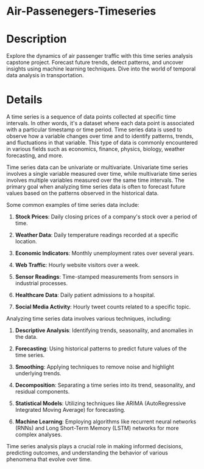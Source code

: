 # Air-Passenegers-Timeseries

# Description
Explore the dynamics of air passenger traffic with this time series analysis capstone project. Forecast future trends, detect patterns, and uncover insights using machine learning techniques. Dive into the world of temporal data analysis in transportation.

# Details
A time series is a sequence of data points collected at specific time intervals. In other words, it's a dataset where each data point is associated with a particular timestamp or time period. Time series data is used to observe how a variable changes over time and to identify patterns, trends, and fluctuations in that variable. This type of data is commonly encountered in various fields such as economics, finance, physics, biology, weather forecasting, and more.

Time series data can be univariate or multivariate. Univariate time series involves a single variable measured over time, while multivariate time series involves multiple variables measured over the same time intervals. The primary goal when analyzing time series data is often to forecast future values based on the patterns observed in the historical data.

Some common examples of time series data include:

1. **Stock Prices**: Daily closing prices of a company's stock over a period of time.

2. **Weather Data**: Daily temperature readings recorded at a specific location.

3. **Economic Indicators**: Monthly unemployment rates over several years.

4. **Web Traffic**: Hourly website visitors over a week.

5. **Sensor Readings**: Time-stamped measurements from sensors in industrial processes.

6. **Healthcare Data**: Daily patient admissions to a hospital.

7. **Social Media Activity**: Hourly tweet counts related to a specific topic.

Analyzing time series data involves various techniques, including:

1. **Descriptive Analysis**: Identifying trends, seasonality, and anomalies in the data.

2. **Forecasting**: Using historical patterns to predict future values of the time series.

3. **Smoothing**: Applying techniques to remove noise and highlight underlying trends.

4. **Decomposition**: Separating a time series into its trend, seasonality, and residual components.

5. **Statistical Models**: Utilizing techniques like ARIMA (AutoRegressive Integrated Moving Average) for forecasting.

6. **Machine Learning**: Employing algorithms like recurrent neural networks (RNNs) and Long Short-Term Memory (LSTM) networks for more complex analyses.

Time series analysis plays a crucial role in making informed decisions, predicting outcomes, and understanding the behavior of various phenomena that evolve over time.
